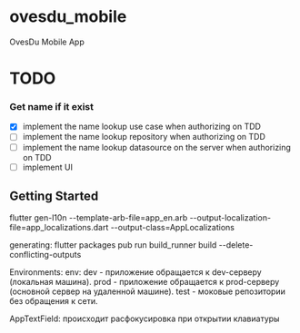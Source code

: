 # ovesdu_mobile

OvesDu Mobile App

# TODO

### Get name if it exist

- [x] implement the name lookup use case when authorizing on TDD
- [ ] implement the name lookup repository when authorizing on TDD
- [ ] implement the name lookup datasource on the server when authorizing on TDD
- [ ] implement UI

## Getting Started

flutter gen-l10n --template-arb-file=app_en.arb --output-localization-file=app_localizations.dart
--output-class=AppLocalizations

generating: flutter packages pub run build_runner build --delete-conflicting-outputs

Environments:
env:
dev - приложение обращается к dev-серверу (локальная машина). prod - приложение обращается к
prod-серверу (основной сервер на удаленной машине). test - моковые репозитории без обращения к сети.

AppTextField:
происходит расфокусировка при открытии клавиатуры